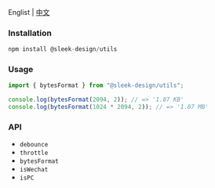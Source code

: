 Englist | <a href="https://github.com/chutao-zhang/sleek-design-utils/blob/master/README-zh_CN.md" target="_blank">中文</a>

### Installation

```js
npm install @sleek-design/utils
```

### Usage

```js
import { bytesFormat } from "@sleek-design/utils";

console.log(bytesFormat(2094, 2)); // => '1.07 KB'
console.log(bytesFormat(1024 * 2094, 2)); // => '1.07 MB'
```

### API
- `debounce`
- `throttle`
- `bytesFormat`
- `isWechat`
- `isPC`